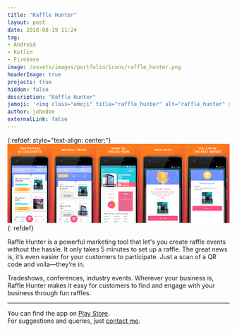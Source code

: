 ```yaml
---
title: "Raffle Hunter"
layout: post
date: 2018-08-19 11:24
tag:
- Android
- Kotlin
- Firebase
image: /assets/images/portfolio/icons/raffle_hunter.png
headerImage: true
projects: true
hidden: false
description: "Raffle Hunter"
jemoji: '<img class="emoji" title="raffle_hunter" alt="raffle_hunter" src="/assets/images/portfolio/icons/raffle_hunter.png" height="20" width="20" align="absmiddle">'
author: johndoe
externalLink: false
---
```


{:refdef: style="text-align: center;"}
![Screenshot](/assets/images/portfolio/raffle_hunter.png)
{: refdef}

Raffle Hunter is a powerful marketing tool that let's you create raffle events without the hassle. It only takes 5 minutes to set up a raffle. The great news is, it’s even easier for your customers to participate. Just a scan of a QR code and voila—they’re in.

Tradeshows, conferences, industry events. Wherever your business is, Raffle Hunter makes it easy for customers to find and engage with your business through fun raffles.

---

You can find the app on [Play Store](https://play.google.com/store/apps/details?id=com.rafflehunter.app).<br />
For suggestions and queries, just [contact me](http://linkedin.com/in/xuhaibahmad).
